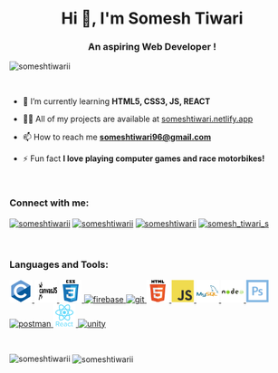 <h1 align="center">Hi 👋, I'm Somesh Tiwari</h1>
<h3 align="center">An aspiring Web Developer !</h3>

<p align="left"> <img src="https://komarev.com/ghpvc/?username=someshtiwarii&label=Profile%20views&color=0e75b6&style=flat" alt="someshtiwarii" /> </p>
<br>

- 🌱 I’m currently learning **HTML5, CSS3, JS, REACT**

- 👨‍💻 All of my projects are available at [someshtiwari.netlify.app](someshtiwari.netlify.app)

- 📫 How to reach me **someshtiwari96@gmail.com**

- ⚡ Fun fact **I love playing computer games and race motorbikes!**
<br>

<h3 align="left">Connect with me:</h3>
<p align="left">
<a href="https://twitter.com/someshtiwarii" target="blank"><img align="center" src="https://raw.githubusercontent.com/rahuldkjain/github-profile-readme-generator/master/src/images/icons/Social/twitter.svg" alt="someshtiwarii" height="30" width="40" /></a>
<a href="https://linkedin.com/in/someshtiwarii" target="blank"><img align="center" src="https://raw.githubusercontent.com/rahuldkjain/github-profile-readme-generator/master/src/images/icons/Social/linked-in-alt.svg" alt="someshtiwarii" height="30" width="40" /></a>
<a href="https://codesandbox.com/someshtiwarii" target="blank"><img align="center" src="https://cdn.jsdelivr.net/npm/simple-icons@3.0.1/icons/codesandbox.svg" alt="someshtiwarii" height="30" width="40" /></a>
<a href="https://instagram.com/somesh_tiwari_s" target="blank"><img align="center" src="https://raw.githubusercontent.com/rahuldkjain/github-profile-readme-generator/master/src/images/icons/Social/instagram.svg" alt="somesh_tiwari_s" height="30" width="40" /></a>
</p>
<br>

<h3 align="left">Languages and Tools:</h3>
<p align="left"> <a href="https://www.cprogramming.com/" target="_blank"> <img src="https://raw.githubusercontent.com/devicons/devicon/master/icons/c/c-original.svg" alt="c" width="40" height="40"/> </a> <a href="https://canvasjs.com" target="_blank"> <img src="https://raw.githubusercontent.com/Hardik0307/Hardik0307/master/assets/canvasjs-charts.svg" alt="canvasjs" width="40" height="40"/> </a> <a href="https://www.w3schools.com/css/" target="_blank"> <img src="https://raw.githubusercontent.com/devicons/devicon/master/icons/css3/css3-original-wordmark.svg" alt="css3" width="40" height="40"/> </a> <a href="https://firebase.google.com/" target="_blank"> <img src="https://www.vectorlogo.zone/logos/firebase/firebase-icon.svg" alt="firebase" width="40" height="40"/> </a> <a href="https://git-scm.com/" target="_blank"> <img src="https://www.vectorlogo.zone/logos/git-scm/git-scm-icon.svg" alt="git" width="40" height="40"/> </a> <a href="https://www.w3.org/html/" target="_blank"> <img src="https://raw.githubusercontent.com/devicons/devicon/master/icons/html5/html5-original-wordmark.svg" alt="html5" width="40" height="40"/> </a> <a href="https://developer.mozilla.org/en-US/docs/Web/JavaScript" target="_blank"> <img src="https://raw.githubusercontent.com/devicons/devicon/master/icons/javascript/javascript-original.svg" alt="javascript" width="40" height="40"/> </a> <a href="https://www.mysql.com/" target="_blank"> <img src="https://raw.githubusercontent.com/devicons/devicon/master/icons/mysql/mysql-original-wordmark.svg" alt="mysql" width="40" height="40"/> </a> <a href="https://nodejs.org" target="_blank"> <img src="https://raw.githubusercontent.com/devicons/devicon/master/icons/nodejs/nodejs-original-wordmark.svg" alt="nodejs" width="40" height="40"/> </a> <a href="https://www.photoshop.com/en" target="_blank"> <img src="https://raw.githubusercontent.com/devicons/devicon/master/icons/photoshop/photoshop-line.svg" alt="photoshop" width="40" height="40"/> </a> <a href="https://postman.com" target="_blank"> <img src="https://www.vectorlogo.zone/logos/getpostman/getpostman-icon.svg" alt="postman" width="40" height="40"/> </a> <a href="https://reactjs.org/" target="_blank"> <img src="https://raw.githubusercontent.com/devicons/devicon/master/icons/react/react-original-wordmark.svg" alt="react" width="40" height="40"/> </a> <a href="https://unity.com/" target="_blank"> <img src="https://www.vectorlogo.zone/logos/unity3d/unity3d-icon.svg" alt="unity" width="40" height="40"/> </a> </p>
<br>
<p><img align="left" src="https://github-readme-stats.vercel.app/api/top-langs?username=someshtiwarii&show_icons=true&locale=en&layout=compact" alt="someshtiwarii" /></p>

<p>&nbsp;<img align="center" src="https://github-readme-stats.vercel.app/api?username=someshtiwarii&show_icons=true&locale=en" alt="someshtiwarii" /></p>
